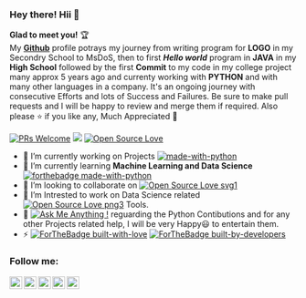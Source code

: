 ### Hey there! Hii 👋
**Glad to meet you!** :trophy: <br>
My [**Github**](https://github.com/Aditya-Kashyap) profile potrays my journey from writing program for **LOGO** in my Secondry School to MsDoS, then to first ***Hello world*** program in **JAVA** in my **High School** followed by the first **Commit** to my code in my college project many approx 5 years ago and currenty working with **PYTHON** and with many other languages in a company. It's an ongoing journey with consecutive Efforts and lots of Success and Failures.
Be sure to make pull requests and I will be happy to review and merge them if required. Also please :star: if you like any, Much Appreciated :hugs: 

[![PRs Welcome](https://img.shields.io/badge/PRs-welcome-brightgreen.svg?style=flat&logo=github)](https://github.com/Aditya-Kashyap/)
![](https://komarev.com/ghpvc/?username=Aditya-Kashyap&color=blue&label=My+Profile+Views)
[![Open Source Love](https://badges.frapsoft.com/os/v2/open-source.svg?v=103)](https://github.com/Aditya-Kashyap)

- 🔭 I’m currently working on Projects [![made-with-python](https://img.shields.io/badge/Made%20with-Python-1f425f.svg)](https://www.python.org/)
- 🌱 I’m currently learning **Machine Learning and Data Science** [![forthebadge made-with-python](http://ForTheBadge.com/images/badges/made-with-python.svg)](https://www.python.org/)
- 👯 I’m looking to collaborate on [![Open Source Love svg1](https://badges.frapsoft.com/os/v1/open-source.svg?v=103)](https://github.com/ellerbrock/open-source-badges/)
- 🤔 I’m Intrested to work on Data Science related [![Open Source Love png3](https://badges.frapsoft.com/os/v3/open-source.png?v=103)](https://github.com/ellerbrock/open-source-badges/) Tools.
- 💬 [![Ask Me Anything !](https://img.shields.io/badge/Ask%20me-anything-1abc9c.svg)](https://https://github.com/Aditya-Kashyap) reguarding the Python Contibutions and for any other Projects related help, I will be very Happy😃 to entertain them.
- ⚡ [![ForTheBadge built-with-love](http://ForTheBadge.com/images/badges/built-with-love.svg)](https://github.com/Aditya-Kashyap) [![ForTheBadge built-by-developers](https://forthebadge.com/images/badges/built-by-developers.svg)](https://github.com/Aditya-Kashyap)


### Follow me:
<a href="https://https://github.com/Aditya-Kashyap">
  <img align="left" alt="Aditya Kashyap - Github" width="22px" src="https://cdn.jsdelivr.net/npm/simple-icons@3.2.0/icons/github.js"/>
</a>
<a href="https://www.linkedin.com/in/aditya-kashyap/">
  <img align="left" alt="Aditya Kashyap - LinkedIn" width="22px" src="https://cdn.jsdelivr.net/npm/simple-icons@v3/icons/linkedin.svg"/>
</a>
<a href="https://instagram.com/adtya_kashyp">
  <img align="left" alt="Aditya Kashyap - Instagram" width="22px" src="https://cdn.jsdelivr.net/npm/simple-icons@v3/icons/instagram.svg"/>
</a>
<a href="https://twitter.com/AddiSinha7">
  <img align="left" alt="Aditya Kashyap - Twitter" width="22px" src="https://cdn.jsdelivr.net/npm/simple-icons@v3/icons/twitter.svg"/>
</a>
<a href="https://facebook.com/">
  <img align="left" alt="Aditya Kashyap - Facebook" width="22px" src="https://cdn.jsdelivr.net/npm/simple-icons@v3/icons/facebook.svg"/>
</a>
<br />
<br />
